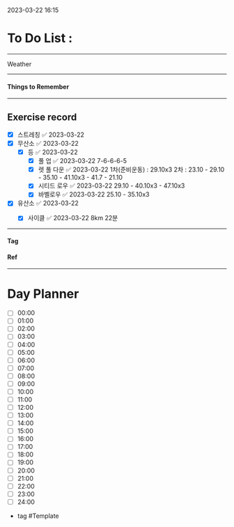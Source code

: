 2023-03-22 16:15

# To Do List :



---

Weather

---

#### Things to Remember

---

## Exercise record

- [x] 스트레칭 ✅ 2023-03-22
- [x] 무산소 ✅ 2023-03-22
	- [x] 등 ✅ 2023-03-22
		- [x] 풀 업 ✅ 2023-03-22
		7-6-6-6-5
		- [x] 렛 풀 다운 ✅ 2023-03-22
		1차(준비운동) : 29.10x3
		2차 : 23.10 - 29.10 - 35.10 - 41.10x3 - 41.7 - 21.10
		- [x] 시티드 로우 ✅ 2023-03-22
		29.10 - 40.10x3 - 47.10x3
		- [x] 바벨로우 ✅ 2023-03-22
		25.10 - 35.10x3
- [x] 유산소 ✅ 2023-03-22
	- [x] 사이클 ✅ 2023-03-22
	8km 22분


---

#### Tag

#### Ref

---

# Day Planner

- [ ] 00:00 
- [ ] 01:00 
- [ ] 02:00 
- [ ] 03:00
- [ ] 04:00
- [ ] 05:00
- [ ] 06:00 
- [ ] 07:00 
- [ ] 08:00 
- [ ] 09:00 
- [ ] 10:00 
- [ ] 11:00 
- [ ] 12:00 
- [ ] 13:00 
- [ ] 14:00 
- [ ] 15:00 
- [ ] 16:00 
- [ ] 17:00 
- [ ] 18:00 
- [ ] 19:00 
- [ ] 20:00 
- [ ] 21:00 
- [ ] 22:00 
- [ ] 23:00 
- [ ] 24:00 

- tag
#Template